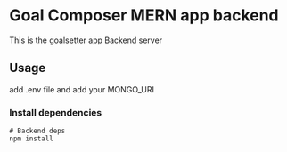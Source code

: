 # Goal Composer MERN app backend

This is the goalsetter app Backend server

## Usage

add .env file and add your MONGO_URI

### Install dependencies

```
# Backend deps
npm install

